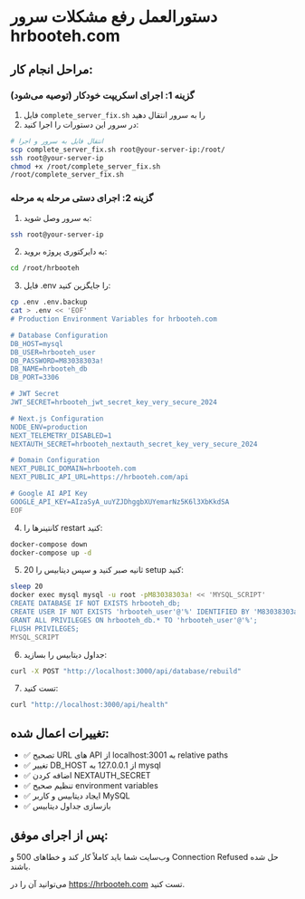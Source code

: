 # دستورالعمل رفع مشکلات سرور hrbooteh.com

## مراحل انجام کار:

### گزینه 1: اجرای اسکریپت خودکار (توصیه می‌شود)

1. فایل `complete_server_fix.sh` را به سرور انتقال دهید
2. در سرور این دستورات را اجرا کنید:

```bash
# انتقال فایل به سرور و اجرا
scp complete_server_fix.sh root@your-server-ip:/root/
ssh root@your-server-ip
chmod +x /root/complete_server_fix.sh
/root/complete_server_fix.sh
```

### گزینه 2: اجرای دستی مرحله به مرحله

1. به سرور وصل شوید:
```bash
ssh root@your-server-ip
```

2. به دایرکتوری پروژه بروید:
```bash
cd /root/hrbooteh
```

3. فایل .env را جایگزین کنید:
```bash
cp .env .env.backup
cat > .env << 'EOF'
# Production Environment Variables for hrbooteh.com

# Database Configuration
DB_HOST=mysql
DB_USER=hrbooteh_user
DB_PASSWORD=M83038303a!
DB_NAME=hrbooteh_db
DB_PORT=3306

# JWT Secret
JWT_SECRET=hrbooteh_jwt_secret_key_very_secure_2024

# Next.js Configuration
NODE_ENV=production
NEXT_TELEMETRY_DISABLED=1
NEXTAUTH_SECRET=hrbooteh_nextauth_secret_key_very_secure_2024

# Domain Configuration
NEXT_PUBLIC_DOMAIN=hrbooteh.com
NEXT_PUBLIC_API_URL=https://hrbooteh.com/api

# Google AI API Key
GOOGLE_API_KEY=AIzaSyA_uuYZJDhggbXUYemarNz5K6l3XbKkdSA
EOF
```

4. کانتینرها را restart کنید:
```bash
docker-compose down
docker-compose up -d
```

5. 20 ثانیه صبر کنید و سپس دیتابیس را setup کنید:
```bash
sleep 20
docker exec mysql mysql -u root -pM83038303a! << 'MYSQL_SCRIPT'
CREATE DATABASE IF NOT EXISTS hrbooteh_db;
CREATE USER IF NOT EXISTS 'hrbooteh_user'@'%' IDENTIFIED BY 'M83038303a!';
GRANT ALL PRIVILEGES ON hrbooteh_db.* TO 'hrbooteh_user'@'%';
FLUSH PRIVILEGES;
MYSQL_SCRIPT
```

6. جداول دیتابیس را بسازید:
```bash
curl -X POST "http://localhost:3000/api/database/rebuild"
```

7. تست کنید:
```bash
curl "http://localhost:3000/api/health"
```

## تغییرات اعمال شده:

- ✅ تصحیح URL های API از localhost:3001 به relative paths
- ✅ تغییر DB_HOST از 127.0.0.1 به mysql
- ✅ اضافه کردن NEXTAUTH_SECRET
- ✅ تنظیم صحیح environment variables
- ✅ ایجاد دیتابیس و کاربر MySQL
- ✅ بازسازی جداول دیتابیس

## پس از اجرای موفق:

وب‌سایت شما باید کاملاً کار کند و خطاهای 500 و Connection Refused حل شده باشند.

می‌توانید آن را در https://hrbooteh.com تست کنید.
